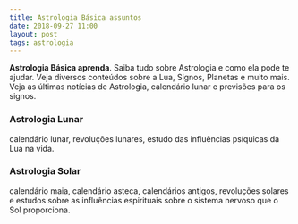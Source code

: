 ```yaml
---
title: Astrologia Básica assuntos
date: 2018-09-27 11:00
layout: post
tags: astrologia
---
```

**Astrologia Básica aprenda**. Saiba tudo sobre Astrologia e como ela pode te ajudar. Veja diversos conteúdos sobre a Lua, Signos, Planetas e muito mais. Veja as últimas notícias de Astrologia, calendário lunar e previsões para os signos. 

### Astrologia Lunar
calendário lunar, revoluções lunares, estudo das influências psíquicas da Lua na vida.

### Astrologia Solar
calendário maia, calendário asteca, calendários antigos, revoluções solares e estudos sobre as influências espirituais sobre o sistema nervoso que o Sol proporciona.
